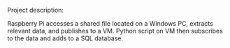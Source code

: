 Project description:

Raspberry Pi accesses a shared file located on a Windows PC, extracts relevant data, and publishes to a VM. Python script on VM then subscribes to the data and adds to a SQL database.
